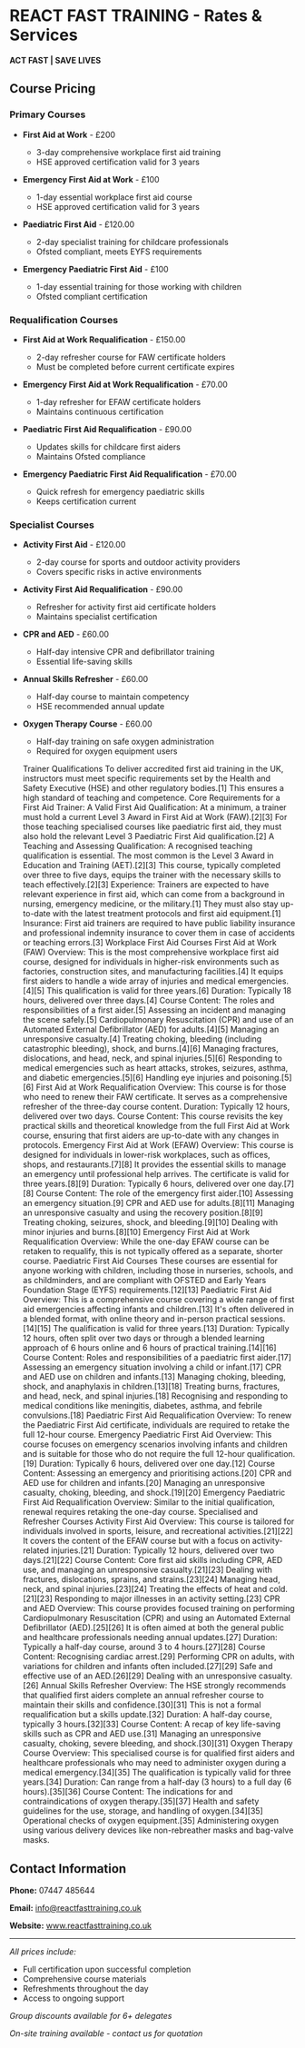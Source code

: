 # REACT FAST TRAINING - Rates & Services

**ACT FAST | SAVE LIVES**

## Course Pricing

### Primary Courses

- **First Aid at Work** - £200
  - 3-day comprehensive workplace first aid training
  - HSE approved certification valid for 3 years

- **Emergency First Aid at Work** - £100
  - 1-day essential workplace first aid course
  - HSE approved certification valid for 3 years

- **Paediatric First Aid** - £120.00
  - 2-day specialist training for childcare professionals
  - Ofsted compliant, meets EYFS requirements

- **Emergency Paediatric First Aid** - £100
  - 1-day essential training for those working with children
  - Ofsted compliant certification

### Requalification Courses

- **First Aid at Work Requalification** - £150.00
  - 2-day refresher course for FAW certificate holders
  - Must be completed before current certificate expires

- **Emergency First Aid at Work Requalification** - £70.00
  - 1-day refresher for EFAW certificate holders
  - Maintains continuous certification

- **Paediatric First Aid Requalification** - £90.00
  - Updates skills for childcare first aiders
  - Maintains Ofsted compliance

- **Emergency Paediatric First Aid Requalification** - £70.00
  - Quick refresh for emergency paediatric skills
  - Keeps certification current

### Specialist Courses

- **Activity First Aid** - £120.00
  - 2-day course for sports and outdoor activity providers
  - Covers specific risks in active environments

- **Activity First Aid Requalification** - £90.00
  - Refresher for activity first aid certificate holders
  - Maintains specialist certification

- **CPR and AED** - £60.00
  - Half-day intensive CPR and defibrillator training
  - Essential life-saving skills

- **Annual Skills Refresher** - £60.00
  - Half-day course to maintain competency
  - HSE recommended annual update

- **Oxygen Therapy Course** - £60.00
  - Half-day training on safe oxygen administration
  - Required for oxygen equipment users


  Trainer Qualifications
To deliver accredited first aid training in the UK, instructors must meet specific requirements set by the Health and Safety Executive (HSE) and other regulatory bodies.[1] This ensures a high standard of teaching and competence.
Core Requirements for a First Aid Trainer:
A Valid First Aid Qualification: At a minimum, a trainer must hold a current Level 3 Award in First Aid at Work (FAW).[2][3] For those teaching specialised courses like paediatric first aid, they must also hold the relevant Level 3 Paediatric First Aid qualification.[2]
A Teaching and Assessing Qualification: A recognised teaching qualification is essential. The most common is the Level 3 Award in Education and Training (AET).[2][3] This course, typically completed over three to five days, equips the trainer with the necessary skills to teach effectively.[2][3]
Experience: Trainers are expected to have relevant experience in first aid, which can come from a background in nursing, emergency medicine, or the military.[1] They must also stay up-to-date with the latest treatment protocols and first aid equipment.[1]
Insurance: First aid trainers are required to have public liability insurance and professional indemnity insurance to cover them in case of accidents or teaching errors.[3]
Workplace First Aid Courses
First Aid at Work (FAW)
Overview: This is the most comprehensive workplace first aid course, designed for individuals in higher-risk environments such as factories, construction sites, and manufacturing facilities.[4] It equips first aiders to handle a wide array of injuries and medical emergencies.[4][5] This qualification is valid for three years.[6]
Duration: Typically 18 hours, delivered over three days.[4]
Course Content:
The roles and responsibilities of a first aider.[5]
Assessing an incident and managing the scene safely.[5]
Cardiopulmonary Resuscitation (CPR) and use of an Automated External Defibrillator (AED) for adults.[4][5]
Managing an unresponsive casualty.[4]
Treating choking, bleeding (including catastrophic bleeding), shock, and burns.[4][6]
Managing fractures, dislocations, and head, neck, and spinal injuries.[5][6]
Responding to medical emergencies such as heart attacks, strokes, seizures, asthma, and diabetic emergencies.[5][6]
Handling eye injuries and poisoning.[5][6]
First Aid at Work Requalification
Overview: This course is for those who need to renew their FAW certificate. It serves as a comprehensive refresher of the three-day course content.
Duration: Typically 12 hours, delivered over two days.
Course Content: This course revisits the key practical skills and theoretical knowledge from the full First Aid at Work course, ensuring that first aiders are up-to-date with any changes in protocols.
Emergency First Aid at Work (EFAW)
Overview: This course is designed for individuals in lower-risk workplaces, such as offices, shops, and restaurants.[7][8] It provides the essential skills to manage an emergency until professional help arrives. The certificate is valid for three years.[8][9]
Duration: Typically 6 hours, delivered over one day.[7][8]
Course Content:
The role of the emergency first aider.[10]
Assessing an emergency situation.[9]
CPR and AED use for adults.[8][11]
Managing an unresponsive casualty and using the recovery position.[8][9]
Treating choking, seizures, shock, and bleeding.[9][10]
Dealing with minor injuries and burns.[8][10]
Emergency First Aid at Work Requalification
Overview: While the one-day EFAW course can be retaken to requalify, this is not typically offered as a separate, shorter course.
Paediatric First Aid Courses
These courses are essential for anyone working with children, including those in nurseries, schools, and as childminders, and are compliant with OFSTED and Early Years Foundation Stage (EYFS) requirements.[12][13]
Paediatric First Aid
Overview: This is a comprehensive course covering a wide range of first aid emergencies affecting infants and children.[13] It's often delivered in a blended format, with online theory and in-person practical sessions.[14][15] The qualification is valid for three years.[13]
Duration: Typically 12 hours, often split over two days or through a blended learning approach of 6 hours online and 6 hours of practical training.[14][16]
Course Content:
Roles and responsibilities of a paediatric first aider.[17]
Assessing an emergency situation involving a child or infant.[17]
CPR and AED use on children and infants.[13]
Managing choking, bleeding, shock, and anaphylaxis in children.[13][18]
Treating burns, fractures, and head, neck, and spinal injuries.[18]
Recognising and responding to medical conditions like meningitis, diabetes, asthma, and febrile convulsions.[18]
Paediatric First Aid Requalification
Overview: To renew the Paediatric First Aid certificate, individuals are required to retake the full 12-hour course.
Emergency Paediatric First Aid
Overview: This course focuses on emergency scenarios involving infants and children and is suitable for those who do not require the full 12-hour qualification.[19]
Duration: Typically 6 hours, delivered over one day.[12]
Course Content:
Assessing an emergency and prioritising actions.[20]
CPR and AED use for children and infants.[20]
Managing an unresponsive casualty, choking, bleeding, and shock.[19][20]
Emergency Paediatric First Aid Requalification
Overview: Similar to the initial qualification, renewal requires retaking the one-day course.
Specialised and Refresher Courses
Activity First Aid
Overview: This course is tailored for individuals involved in sports, leisure, and recreational activities.[21][22] It covers the content of the EFAW course but with a focus on activity-related injuries.[21]
Duration: Typically 12 hours, delivered over two days.[21][22]
Course Content:
Core first aid skills including CPR, AED use, and managing an unresponsive casualty.[21][23]
Dealing with fractures, dislocations, sprains, and strains.[23][24]
Managing head, neck, and spinal injuries.[23][24]
Treating the effects of heat and cold.[21][23]
Responding to major illnesses in an activity setting.[23]
CPR and AED
Overview: This course provides focused training on performing Cardiopulmonary Resuscitation (CPR) and using an Automated External Defibrillator (AED).[25][26] It is often aimed at both the general public and healthcare professionals needing annual updates.[27]
Duration: Typically a half-day course, around 3 to 4 hours.[27][28]
Course Content:
Recognising cardiac arrest.[29]
Performing CPR on adults, with variations for children and infants often included.[27][29]
Safe and effective use of an AED.[26][29]
Dealing with an unresponsive casualty.[26]
Annual Skills Refresher
Overview: The HSE strongly recommends that qualified first aiders complete an annual refresher course to maintain their skills and confidence.[30][31] This is not a formal requalification but a skills update.[32]
Duration: A half-day course, typically 3 hours.[32][33]
Course Content:
A recap of key life-saving skills such as CPR and AED use.[31]
Managing an unresponsive casualty, choking, severe bleeding, and shock.[30][31]
Oxygen Therapy Course
Overview: This specialised course is for qualified first aiders and healthcare professionals who may need to administer oxygen during a medical emergency.[34][35] The qualification is typically valid for three years.[34]
Duration: Can range from a half-day (3 hours) to a full day (6 hours).[35][36]
Course Content:
The indications for and contraindications of oxygen therapy.[35][37]
Health and safety guidelines for the use, storage, and handling of oxygen.[34][35]
Operational checks of oxygen equipment.[35]
Administering oxygen using various delivery devices like non-rebreather masks and bag-valve masks.

## Contact Information

**Phone:** 07447 485644

**Email:** info@reactfasttraining.co.uk

**Website:** www.reactfasttraining.co.uk

---

*All prices include:*
- Full certification upon successful completion
- Comprehensive course materials
- Refreshments throughout the day
- Access to ongoing support

*Group discounts available for 6+ delegates*

*On-site training available - contact us for quotation*

